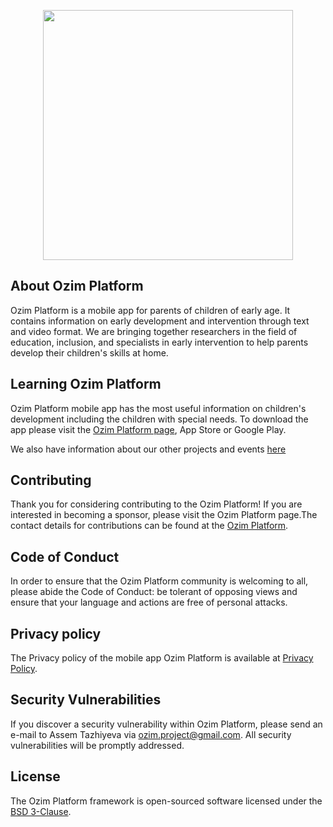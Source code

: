<p align="center"><a href="http://ozimplatform.com" target="_blank"><img src="https://static.tildacdn.com/tild6430-6563-4830-b538-363264643761/logo.svg" width="400"></a></p>

## About Ozim Platform

Ozim Platform is a mobile app for parents of children of early age. It contains information on early development and intervention through text and video format. We are bringing together researchers in the field of education, inclusion, and specialists in early intervention to help parents develop their children's skills at home.

## Learning Ozim Platform

Ozim Platform mobile app has the most useful information on children's development including the children with special needs. To download the app please visit the [Ozim Platform page](http://ozimplatform.com/en/?utm=en), App Store or Google Play.

We also have information about our other projects and events [here](http://ozimplatform.com/en/?utm=en)

## Contributing

Thank you for considering contributing to the Ozim Platform! If you are interested in becoming a sponsor, please visit the Ozim Platform page.The contact details for contributions can be found at the [Ozim Platform](http://ozimplatform.com/en/?utm=en).

## Code of Conduct

In order to ensure that the Ozim Platform community is welcoming to all, please abide the Code of Conduct: be tolerant of opposing views and ensure that your language and actions are free of personal attacks.

## Privacy policy

The Privacy policy of the mobile app Ozim Platform is available at [Privacy Policy](https://github.com/Ozim-Platform/Ozim-Platform/blob/7167ea40f2ed16e60a9ca76271ccbbb941485488/documents/Ozim%20Platform%20PrivacyPolicy.pdf).

## Security Vulnerabilities

If you discover a security vulnerability within Ozim Platform, please send an e-mail to Assem Tazhiyeva via [ozim.project@gmail.com](mailto:ozim.project@gmail.com). All security vulnerabilities will be promptly addressed.

## License

The Ozim Platform framework is open-sourced software licensed under the [BSD 3-Clause](https://github.com/flutter/flutter/blob/master/LICENSE).

